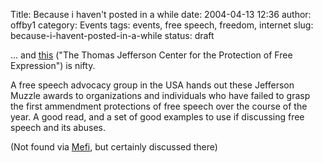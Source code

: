 Title: Because i haven't posted in a while
date: 2004-04-13 12:36
author: offby1
category: Events
tags: events, free speech, freedom, internet
slug: because-i-havent-posted-in-a-while
status: draft

\... and [this](http://www.tjcenter.org/past2004.html) (\"The Thomas Jefferson Center for the Protection of Free Expression\") is nifty.

A free speech advocacy group in the USA hands out these Jefferson Muzzle awards to organizations and individuals who have failed to grasp the first ammendment protections of free speech over the course of the year. A good read, and a set of good examples to use if discussing free speech and its abuses.

(Not found via [Mefi](http://www.metafilter.com/mefi/32432), but certainly discussed there)
